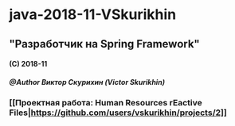 # java-2018-11-VSkurikhin
## "Разработчик на Spring Framework"

#### (C) 2018-11
##### @Author Виктор Скурихин (Victor Skurikhin)

### [[Проектная работа: Human Resources rEactive Files|https://github.com/users/vskurikhin/projects/2]]

